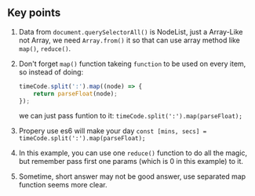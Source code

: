 ## Key points
1. Data from `document.querySelectorAll()` is NodeList, just a Array-Like not Array, we need `Array.from()` it so that can use array method like `map()`, `reduce()`.
2. Don't forget `map()` function takeing `function` to be used on every item, so instead of doing:
    ```js
    timeCode.split(':').map((node) => {
        return parseFloat(node);
    });
    ```

    we can just pass funtion to it: `timeCode.split(':').map(parseFloat);`

3. Propery use es6 will make your day `const [mins, secs] = timeCode.split(':').map(parseFloat);`

4. In this example, you can use one `reduce()` function to do all the magic, but remember pass first one params (which is 0 in this example) to it.

5. Sometime, short answer may not be good answer, use separated map function seems more clear.
